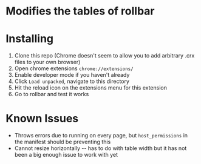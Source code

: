 
# Modifies the tables of rollbar

# Installing

1. Clone this repo (Chrome doesn't seem to allow you to add arbitrary .crx files to your own browser)
1. Open chrome extensions `chrome://extensions/`
2. Enable developer mode if you haven't already
3. Click `Load unpacked`, navigate to this directory
4. Hit the reload icon on the extensions menu for this extension
5. Go to rollbar and test it works

# Known Issues

- Throws errors due to running on every page, but `host_permissions` in the manifest should be preventing this
- Cannot resize horizontally -- has to do with table width but it has not been a big enough issue to work with yet
